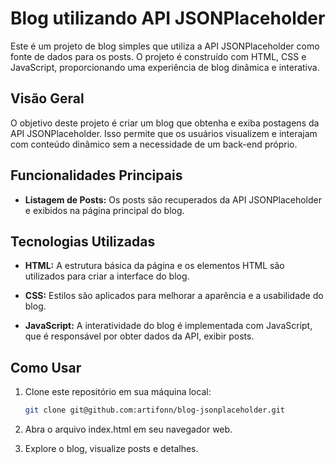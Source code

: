 # Blog utilizando API JSONPlaceholder

Este é um projeto de blog simples que utiliza a API JSONPlaceholder como fonte de dados para os posts. O projeto é construído com HTML, CSS e JavaScript, proporcionando uma experiência de blog dinâmica e interativa.

## Visão Geral

O objetivo deste projeto é criar um blog que obtenha e exiba postagens da API JSONPlaceholder. Isso permite que os usuários visualizem e interajam com conteúdo dinâmico sem a necessidade de um back-end próprio.

## Funcionalidades Principais

- **Listagem de Posts:** Os posts são recuperados da API JSONPlaceholder e exibidos na página principal do blog.

## Tecnologias Utilizadas

- **HTML:** A estrutura básica da página e os elementos HTML são utilizados para criar a interface do blog.

- **CSS:** Estilos são aplicados para melhorar a aparência e a usabilidade do blog.

- **JavaScript:** A interatividade do blog é implementada com JavaScript, que é responsável por obter dados da API, exibir posts.

## Como Usar

1. Clone este repositório em sua máquina local:

   ```bash
   git clone git@github.com:artifonn/blog-jsonplaceholder.git

2. Abra o arquivo index.html em seu navegador web.

3. Explore o blog, visualize posts e detalhes.
